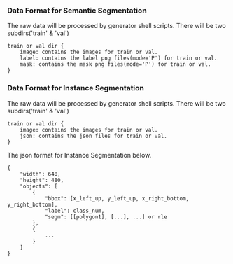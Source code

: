 ### Data Format for Semantic Segmentation

The raw data will be processed by generator shell scripts. There will be two subdirs('train' & 'val')

```
train or val dir {
    image: contains the images for train or val.
    label: contains the label png files(mode='P') for train or val.
    mask: contains the mask png files(mode='P') for train or val.
}
```


### Data Format for Instance Segmentation

The raw data will be processed by generator shell scripts. There will be two subdirs('train' & 'val')

```
train or val dir {
    image: contains the images for train or val.
    json: contains the json files for train or val.
}
```

The json format for Instance Segmentation below.

```
{
    "width": 640,
    "height": 480,
    "objects": [
        {
            "bbox": [x_left_up, y_left_up, x_right_bottom, y_right_bottom],
            "label": class_num,
            "segm": [[polygon1], [...], ...] or rle
        },
        {
            ...
        }
    ]
}
```
